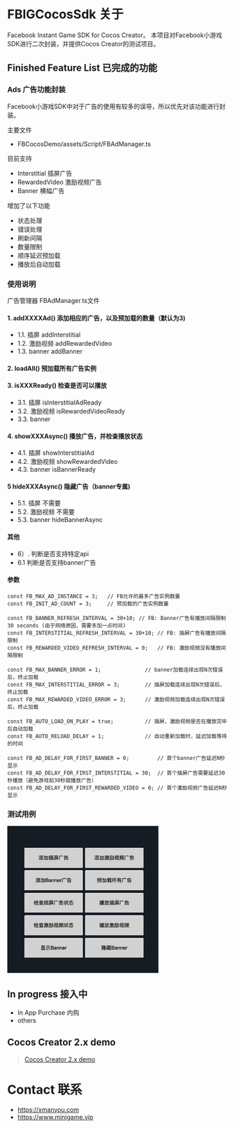# FBIGCocosSdk 关于
Facebook Instant Game SDK for Cocos Creator。
本项目对Facebook小游戏SDK进行二次封装，并提供Cocos Creator的测试项目。
## Finished Feature List 已完成的功能
### Ads 广告功能封装
Facebook小游戏SDK中对于广告的使用有较多的误导，所以优先对该功能进行封装。

主要文件
* FBCocosDemo/assets/Script/FBAdManager.ts

目前支持
* Interstitial 插屏广告
* RewardedVideo 激励视频广告
* Banner 横幅广告

增加了以下功能
* 状态处理
* 错误处理
* 刷新间隔
* 数量限制
* 顺序延迟预加载
* 播放后自动加载
### 使用说明
广告管理器 FBAdManager.ts文件
#### 1. addXXXXAd() 添加相应的广告，以及预加载的数量（默认为3)
* 1.1. 插屏 addInterstitial
* 1.2. 激励视频 addRewardedVideo
* 1.3. banner addBanner

#### 2. loadAll() 预加载所有广告实例

#### 3. isXXXReady() 检查是否可以播放
* 3.1. 插屏  isInterstitialAdReady
* 3.2. 激励视频 isRewardedVideoReady
* 3.3. banner

#### 4. showXXXAsync() 播放广告，并检查播放状态
* 4.1. 插屏 showInterstitialAd
* 4.2. 激励视频 showRewardedVideo
* 4.3. banner isBannerReady

#### 5 hideXXXAsync() 隐藏广告（banner专属)
* 5.1. 插屏 不需要
* 5.2. 激励视频 不需要
* 5.3. banner hideBannerAsync

#### 其他
* 6）. 判断是否支持特定api
* 6.1 判断是否支持banner广告
#### 参数
```
const FB_MAX_AD_INSTANCE = 3;   // FB允许的最多广告实例数量
const FB_INIT_AD_COUNT = 3;     // 预加载的广告实例数量

const FB_BANNER_REFRESH_INTERVAL = 30+10; // FB: Banner广告有播放间隔限制 30 seconds (由于网络原因，需要多加一点时间)
const FB_INTERSTITIAL_REFRESH_INTERVAL = 30+10; // FB: 插屏广告有播放间隔限制
const FB_REWARDED_VIDEO_REFRESH_INTERVAL = 0;   // FB: 激励视频没有播放间隔限制

const FB_MAX_BANNER_ERROR = 1;              // banner加载连续出现N次错误后，终止加载
const FB_MAX_INTERSTITIAL_ERROR = 3;        // 插屏加载连续出现N次错误后，终止加载
const FB_MAX_REWARDED_VIDEO_ERROR = 3;      // 激励视频加载连续出现N次错误后，终止加载

const FB_AUTO_LOAD_ON_PLAY = true;          // 插屏、激励视频是否在播放完毕后自动加载
const FB_AUTO_RELOAD_DELAY = 1;             // 自动重新加载时，延迟加载等待的时间

const FB_AD_DELAY_FOR_FIRST_BANNER = 0;         // 首个banner广告延迟N秒显示
const FB_AD_DELAY_FOR_FIRST_INTERSTITIAL = 30;  // 首个插屏广告需要延迟30秒播放（避免游戏前30秒就播放广告）
const FB_AD_DELAY_FOR_FIRST_REWARDED_VIDEO = 0; // 首个激励视频广告延迟N秒显示
```

### 测试用例
![alt 广告模块](images/FBIG-Cocos-01.png)


## In progress 接入中
* In App Purchase 内购
* others

## Cocos Creator 2.x demo
> [Cocos Creator 2.x demo](FBCocosDemo/README.md)

# Contact 联系
* https://xmanyou.com
* https://www.minigame.vip